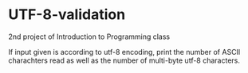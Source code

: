 # UTF-8-validation
2nd project of Introduction to Programming class

If input given is according to utf-8 encoding, print the number of ASCII charachters read as well as the number of multi-byte utf-8 characters.
